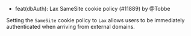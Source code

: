 - feat(dbAuth): Lax SameSite cookie policy (#11889) by @Tobbe

Setting the `SameSite` cookie policy to `Lax` allows users to be immediately
authenticated when arriving from external domains.

